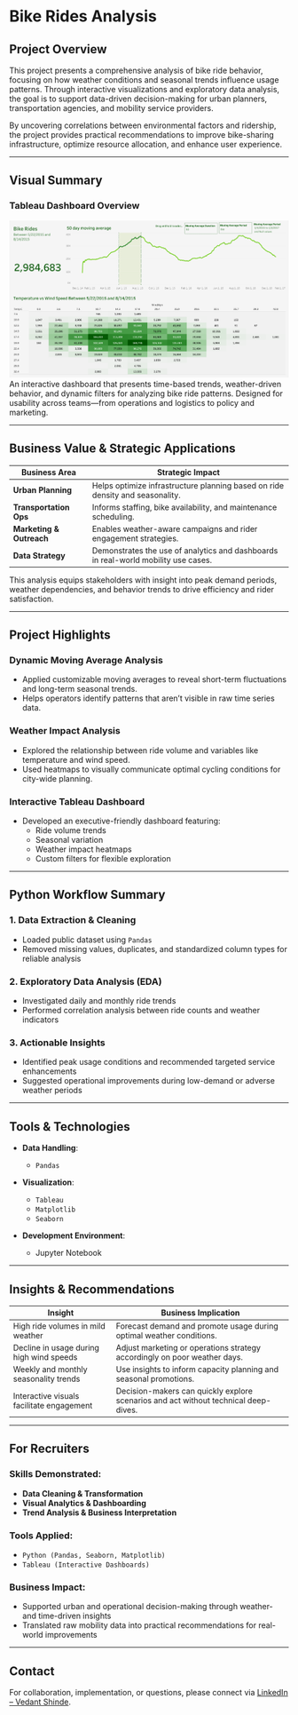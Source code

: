 # Bike Rides Analysis

## Project Overview

This project presents a comprehensive analysis of bike ride behavior, focusing on how weather conditions and seasonal trends influence usage patterns. Through interactive visualizations and exploratory data analysis, the goal is to support data-driven decision-making for urban planners, transportation agencies, and mobility service providers.

By uncovering correlations between environmental factors and ridership, the project provides practical recommendations to improve bike-sharing infrastructure, optimize resource allocation, and enhance user experience.

---

## Visual Summary

### Tableau Dashboard Overview

![Tableau Dashboard](Results.png)  
An interactive dashboard that presents time-based trends, weather-driven behavior, and dynamic filters for analyzing bike ride patterns. Designed for usability across teams—from operations and logistics to policy and marketing.

---

## Business Value & Strategic Applications

| Business Area            | Strategic Impact                                                                 |
|--------------------------|-----------------------------------------------------------------------------------|
| **Urban Planning**       | Helps optimize infrastructure planning based on ride density and seasonality.    |
| **Transportation Ops**   | Informs staffing, bike availability, and maintenance scheduling.                 |
| **Marketing & Outreach** | Enables weather-aware campaigns and rider engagement strategies.                 |
| **Data Strategy**        | Demonstrates the use of analytics and dashboards in real-world mobility use cases.|

This analysis equips stakeholders with insight into peak demand periods, weather dependencies, and behavior trends to drive efficiency and rider satisfaction.

---

## Project Highlights

### Dynamic Moving Average Analysis
- Applied customizable moving averages to reveal short-term fluctuations and long-term seasonal trends.
- Helps operators identify patterns that aren’t visible in raw time series data.

### Weather Impact Analysis
- Explored the relationship between ride volume and variables like temperature and wind speed.
- Used heatmaps to visually communicate optimal cycling conditions for city-wide planning.

### Interactive Tableau Dashboard
- Developed an executive-friendly dashboard featuring:
  - Ride volume trends
  - Seasonal variation
  - Weather impact heatmaps
  - Custom filters for flexible exploration

---

## Python Workflow Summary

### 1. Data Extraction & Cleaning
- Loaded public dataset using `Pandas`
- Removed missing values, duplicates, and standardized column types for reliable analysis

### 2. Exploratory Data Analysis (EDA)
- Investigated daily and monthly ride trends
- Performed correlation analysis between ride counts and weather indicators

### 3. Actionable Insights
- Identified peak usage conditions and recommended targeted service enhancements
- Suggested operational improvements during low-demand or adverse weather periods

---

## Tools & Technologies

- **Data Handling**:  
  - `Pandas`

- **Visualization**:  
  - `Tableau`  
  - `Matplotlib`  
  - `Seaborn`

- **Development Environment**:  
  - Jupyter Notebook

---

## Insights & Recommendations

| Insight                                   | Business Implication                                                                 |
|------------------------------------------|---------------------------------------------------------------------------------------|
| High ride volumes in mild weather         | Forecast demand and promote usage during optimal weather conditions.                 |
| Decline in usage during high wind speeds  | Adjust marketing or operations strategy accordingly on poor weather days.            |
| Weekly and monthly seasonality trends     | Use insights to inform capacity planning and seasonal promotions.                    |
| Interactive visuals facilitate engagement | Decision-makers can quickly explore scenarios and act without technical deep-dives.  |

---

## For Recruiters

### Skills Demonstrated:
- **Data Cleaning & Transformation**  
- **Visual Analytics & Dashboarding**  
- **Trend Analysis & Business Interpretation**

### Tools Applied:
- `Python (Pandas, Seaborn, Matplotlib)`  
- `Tableau (Interactive Dashboards)`

### Business Impact:
- Supported urban and operational decision-making through weather- and time-driven insights  
- Translated raw mobility data into practical recommendations for real-world improvements

---

## Contact

For collaboration, implementation, or questions, please connect via [LinkedIn – Vedant Shinde](https://www.linkedin.com/in/vedantshinde25).
